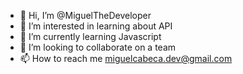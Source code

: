 - 👋 Hi, I’m @MiguelTheDeveloper
- 👀 I’m interested in learning about API
- 🌱 I’m currently learning Javascript
- 💞️ I’m looking to collaborate on a team
- 📫 How to reach me miguelcabeca.dev@gmail.com

<!---
MiguelTheDeveloper/MiguelTheDeveloper is a ✨ special ✨ repository because its `README.md` (this file) appears on your GitHub profile.
You can click the Preview link to take a look at your changes.
--->
